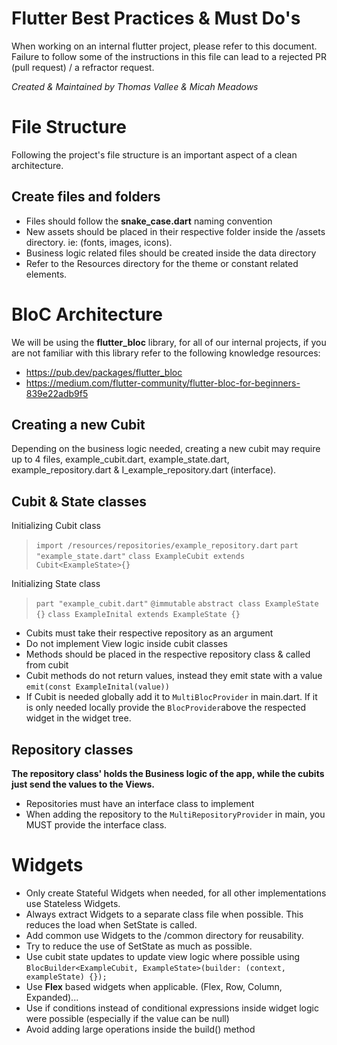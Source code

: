 # Flutter Best Practices & Must Do's

When working on an internal flutter project, please refer to this document. Failure to follow some of the instructions in this file can lead to a rejected PR (pull request) / a refractor request.

*Created & Maintained by Thomas Vallee & Micah Meadows*

# File Structure

Following the project's file structure is an important aspect of a clean architecture.

## Create files and folders

 - Files should follow the **snake_case.dart** naming convention
 - New assets should be placed in their respective folder inside the /assets directory. ie: (fonts, images, icons).
 - Business logic related files should be created inside the data directory
 - Refer to the Resources directory for the theme or constant related elements. 
 

# BloC Architecture 

We will be using the **flutter_bloc** library, for all of our internal projects, if you are not familiar with this library refer to the following knowledge resources:

- https://pub.dev/packages/flutter_bloc
- https://medium.com/flutter-community/flutter-bloc-for-beginners-839e22adb9f5


## Creating a new Cubit

Depending on the business logic needed, creating a new cubit may require up to 4 files, example_cubit.dart, example_state.dart, example_repository.dart & I_example_repository.dart (interface).

## Cubit & State classes
Initializing Cubit class
> `import /resources/repositories/example_repository.dart` 
> `part "example_state.dart"` 
> `class ExampleCubit extends Cubit<ExampleState>{}`

 Initializing State class 
> `part "example_cubit.dart"` 
> `@immutable`
> `abstract class ExampleState {}`
> `class ExampleInital extends ExampleState {}`
- Cubits must take their respective repository as an argument
- Do not implement View logic inside cubit classes
- Methods should be placed in the respective repository class & called from cubit
- Cubit methods do not return values, instead they emit state with a value `emit(const ExampleInital(value))` 
- If Cubit is needed globally add it to `MultiBlocProvider` in main.dart. If it is only needed locally provide the `BlocProvider`above the respected widget in the widget tree.


## Repository classes
**The repository class' holds the Business logic of the app, while the cubits just send the values to the Views.**
- Repositories must have an interface class to implement
- When adding the repository to the `MultiRepositoryProvider` in main, you MUST provide the interface class.


# Widgets

- Only create Stateful Widgets when needed, for all other implementations use Stateless Widgets.
- Always extract Widgets to a separate class file when possible. This reduces the load when SetState is called.
- Add common use Widgets to the /common directory for reusability.
- Try to reduce the use of SetState as much as possible.
- Use cubit state updates to update view logic where possible using `BlocBuilder<ExampleCubit, ExampleState>(builder: (context, exampleState) {});`
- Use **Flex** based widgets when applicable. (Flex, Row, Column, Expanded)...
- Use if conditions instead of conditional expressions inside widget logic were possible (especially if the value can be null)
- Avoid adding large operations inside the build() method
